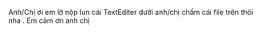 Anh/Chị ơi em lỡ nộp lun cái TextEditer dưới anh/chị chấm cái file trên thôi nha . Em cảm ơn anh chị
